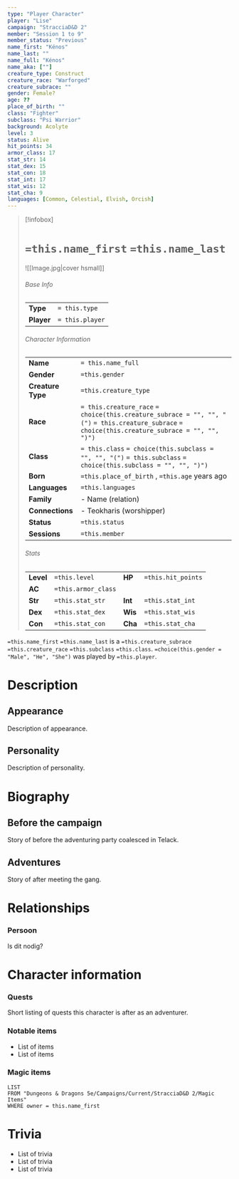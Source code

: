 ```yaml
---
type: "Player Character"
player: "Lise"
campaign: "StracciaD&D 2"
member: "Session 1 to 9"
member_status: "Previous"
name_first: "Kénos"
name_last: ""
name_full: "Kénos"
name_aka: [""]
creature_type: Construct
creature_race: "Warforged"
creature_subrace: ""
gender: Female?
age: ??
place_of_birth: ""
class: "Fighter"
subclass: "Psi Warrior"
background: Acolyte
level: 3
status: Alive
hit_points: 34
armor_class: 17
stat_str: 14
stat_dex: 15
stat_con: 18
stat_int: 17
stat_wis: 12
stat_cha: 9
languages: [Common, Celestial, Elvish, Orcish]
---
```

> [!infobox]  
> # `=this.name_first` `=this.name_last`
> ![[Image.jpg|cover hsmall]]  
> ###### Base Info
> | | |  
> |---|---|  
> | **Type** | `= this.type` |
> | **Player** | `= this.player` |
> ###### Character Information  
> | | |  
> |---|---|  
> | **Name** | `= this.name_full` |
> | **Gender** | `=this.gender` | 
> | **Creature Type** | `=this.creature_type` |
> | **Race** | `= this.creature_race` `= choice(this.creature_subrace = "", "", "(")` `= this.creature_subrace` `= choice(this.creature_subrace = "", "", ")")`|  
> | **Class** | `= this.class` `= choice(this.subclass = "", "", "(")` `= this.subclass` `= choice(this.subclass = "", "", ")")`|  
> | **Born** | `=this.place_of_birth` , `=this.age` years ago|  
> | **Languages** | `=this.languages` |  
> | **Family** | - Name (relation) |
> | **Connections** | - Teokharis (worshipper) |
> | **Status** | `=this.status` |
> | **Sessions** | `=this.member` |
> ###### Stats
> | | | | |
> |---|---|---|---|
> | **Level** | `=this.level` | **HP** | `=this.hit_points` |
> | **AC** | `=this.armor_class` | | |
> | **Str** | `=this.stat_str` | **Int** | `=this.stat_int` |
> | **Dex** | `=this.stat_dex` | **Wis** | `=this.stat_wis` |
> | **Con** | `=this.stat_con` | **Cha** | `=this.stat_cha` |

`=this.name_first` `=this.name_last` is a `=this.creature_subrace` `=this.creature_race` `=this.subclass` `=this.class`. `=choice(this.gender = "Male", "He", "She")` was played by `=this.player`. 
# Description
## Appearance
Description of appearance.
## Personality
Description of personality.
# Biography
## Before the campaign
Story of before the adventuring party coalesced in Telack.
## Adventures
Story of after meeting the gang.
# Relationships
### Persoon
Is dit nodig?
# Character information
### Quests
Short listing of quests this character is after as an adventurer.
### Notable items
- List of items
- List of items
### Magic items
```dataview
LIST
FROM "Dungeons & Dragons 5e/Campaigns/Current/StracciaD&D 2/Magic Items"
WHERE owner = this.name_first
```
# Trivia
- List of trivia
- List of trivia
- List of trivia